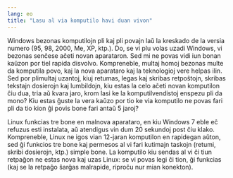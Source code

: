 ```yaml
---
lang: eo
title: "Lasu al via komputilo havi duan vivon"
---
```


Windows bezonas komputilojn pli kaj pli povajn laŭ la kreskado de la versia numero (95, 98, 2000, Me, XP, ktp.). Do, se vi plu volas uzadi Windows, vi bezonas senĉese aĉeti novan aparataron. Sed mi ne povas vidi iun bonan kaŭzon por tiel rapida disvolvo. Kompreneble, multaj homoj bezonas multe da komputila povo, kaj la nova aparataro kaj la teknologioj vere helpas ilin. Sed por plimultaj uzantoj, kiuj retumas, legas kaj skribas retpoŝtojn, skribas tekstajn dosierojn kaj lumbildojn, kiu estas la celo aĉeti novan komputilon ĉiu dua, tria aŭ kvara jaro, krom lasi ke la komputilvendistoj enspezu pli da mono? Kiu estas ĝuste la vera kaŭzo por tio ke via komputilo ne povas fari pli da tio kion ĝi povis bone fari antaŭ 5 jaroj?

Linux funkcias tre bone en malnova aparataro, en kiu Windows 7 eble eĉ refuzus esti instalata, aŭ atendigus vin dum 20 sekundoj post ĉiu klako. Kompreneble, Linux ne igos vian 12-jaran komputilon en rapidegan aŭton, sed ĝi funkcios tre bone kaj permesos al vi fari kutimajn taskojn (retumi, skribi dosierojn, ktp.) simple bone. La komputilo kiu sendas al vi ĉi tiun retpaĝon ne estas nova kaj uzas Linux: se vi povas legi ĉi tion, ĝi funkcias (kaj se la retpaĝo ŝarĝas malrapide, riproĉu nur mian konekton).




